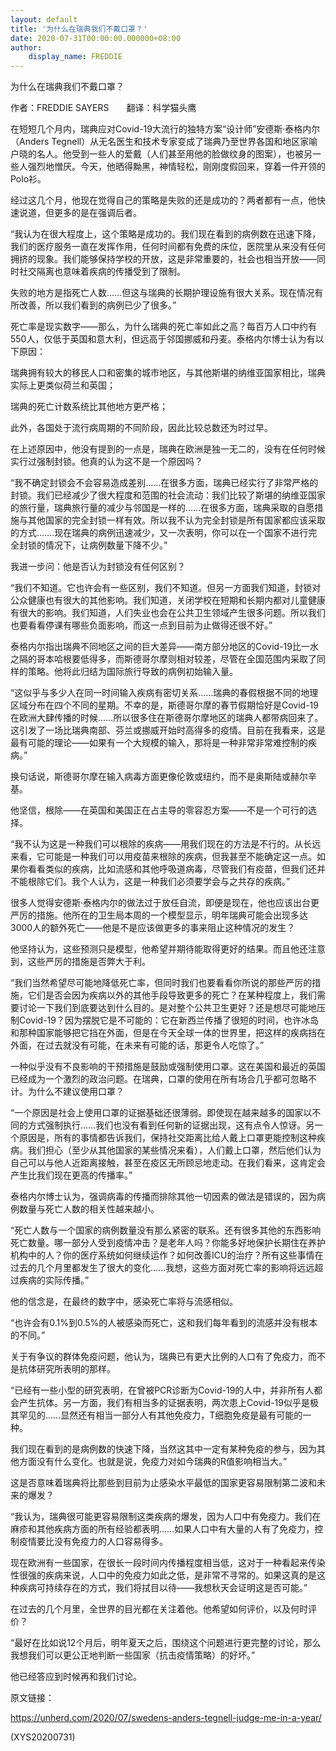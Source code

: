 ```yaml
---
layout: default
title: '为什么在瑞典我们不戴口罩？'
date: 2020-07-31T00:00:00.000000+08:00
author:
    display_name: FREDDIE
---
```


为什么在瑞典我们不戴口罩？

作者：FREDDIE SAYERS　　翻译：科学猫头鹰

在短短几个月内，瑞典应对Covid-19大流行的独特方案“设计师”安德斯·泰格内尔（Anders Tegnell）从无名医生和技术专家变成了瑞典乃至世界各国和地区家喻户晓的名人。他受到一些人的爱戴（人们甚至用他的脸做纹身的图案），也被另一些人强烈地憎厌。今天，他晒得黝黑，神情轻松，刚刚度假回来，穿着一件开领的Polo衫。

经过这几个月，他现在觉得自己的策略是失败的还是成功的？两者都有一点，他快速说道，但更多的是在强调后者。

“我认为在很大程度上，这个策略是成功的。我们现在看到的病例数在迅速下降，我们的医疗服务一直在发挥作用，任何时间都有免费的床位，医院里从来没有任何拥挤的现象。我们能够保持学校的开放，这是非常重要的，社会也相当开放——同时社交隔离也意味着疾病的传播受到了限制。

失败的地方是指死亡人数……但这与瑞典的长期护理设施有很大关系。现在情况有所改善，所以我们看到的病例已少了很多。”

死亡率是现实数字——那么，为什么瑞典的死亡率如此之高？每百万人口中约有550人，仅低于英国和意大利，但远高于邻国挪威和丹麦。泰格内尔博士认为有以下原因：

瑞典拥有较大的移民人口和密集的城市地区，与其他斯堪的纳维亚国家相比，瑞典实际上更类似荷兰和英国；

瑞典的死亡计数系统比其他地方更严格；

此外，各国处于流行病周期的不同阶段，因此比较总数还为时过早。

在上述原因中，他没有提到的一点是，瑞典在欧洲是独一无二的，没有在任何时候实行过强制封锁。他真的认为这不是一个原因吗？

“我不确定封锁会不会容易造成差别……在很多方面，瑞典已经实行了非常严格的封锁。我们已经减少了很大程度和范围的社会流动：我们比较了斯堪的纳维亚国家的旅行量，瑞典旅行量的减少与邻国是一样的……在很多方面，瑞典采取的自愿措施与其他国家的完全封锁一样有效。所以我不认为完全封锁是所有国家都应该采取的方式…….现在瑞典的病例迅速减少，又一次表明，你可以在一个国家不进行完全封锁的情况下，让病例数量下降不少。”

我进一步问：他是否认为封锁没有任何区别？

“我们不知道。它也许会有一些区别，我们不知道。但另一方面我们知道，封锁对公众健康也有很大的其他影响。我们知道，关闭学校在短期和长期内都对儿童健康有很大的影响。我们知道，人们失业也会在公共卫生领域产生很多问题。所以我们也要看看停课有哪些负面影响，而这一点到目前为止做得还很不好。”

泰格内尔指出瑞典不同地区之间的巨大差异——南方部分地区的Covid-19比一水之隔的哥本哈根要低得多，而斯德哥尔摩则相对较差，尽管在全国范围内采取了同样的策略。他将此归结为国际旅行导致的病例初始输入量。

“这似乎与多少人在同一时间输入疾病有密切关系……瑞典的春假根据不同的地理区域分布在四个不同的星期。不幸的是，斯德哥尔摩的春节假期恰好是Covid-19在欧洲大肆传播的时候……所以很多住在斯德哥尔摩地区的瑞典人都带病回来了。这引发了一场比瑞典南部、芬兰或挪威开始时高得多的疫情。目前在我看来，这是最有可能的理论——如果有一个大规模的输入，那将是一种非常非常难控制的疾病。”

换句话说，斯德哥尔摩在输入病毒方面更像伦敦或纽约，而不是奥斯陆或赫尔辛基。

他坚信，根除——在英国和美国正在占主导的零容忍方案——不是一个可行的选择。

“我不认为这是一种我们可以根除的疾病——用我们现在的方法是不行的。从长远来看，它可能是一种我们可以用疫苗来根除的疾病，但我甚至不能确定这一点。如果你看看类似的疾病，比如流感和其他呼吸道病毒，尽管我们有疫苗，但我们还并不能根除它们。我个人认为，这是一种我们必须要学会与之共存的疾病。”

很多人觉得安德斯·泰格内尔的做法过于放任自流，即便是现在，他也应该出台更严厉的措施。他所在的卫生局本周的一个模型显示，明年瑞典可能会出现多达3000人的额外死亡——他是不是应该做更多的事来阻止这种情况的发生？

他坚持认为，这些预测只是模型，他希望并期待能取得更好的结果。而且他还注意到，这些严厉的措施是否弊大于利。

“我们当然希望尽可能地降低死亡率，但同时我们也要看看你所说的那些严厉的措施，它们是否会因为疾病以外的其他手段导致更多的死亡？在某种程度上，我们需要讨论一下我们到底要达到什么目的。是对整个公共卫生更好？还是想尽可能地压制Covid-19？因为摆脱它是不可能的：它在新西兰传播了很短的时间，也许冰岛和那种国家能够把它挡在外面，但是在今天全球一体的世界里，把这样的疾病挡在外面，在过去就没有可能，在未来有可能的话，那更令人吃惊了。”

一种似乎没有不良影响的干预措施是鼓励或强制使用口罩。这在美国和最近的英国已经成为一个激烈的政治问题。在瑞典，口罩的使用在所有场合几乎都可忽略不计。为什么不建议使用口罩？

“一个原因是社会上使用口罩的证据基础还很薄弱。即使现在越来越多的国家以不同的方式强制执行……我们也没有看到任何新的证据出现，这有点令人惊讶。另一个原因是，所有的事情都告诉我们，保持社交距离比给人戴上口罩更能控制这种疾病。我们担心（至少从其他国家的某些情况来看），人们戴上口罩，然后他们认为自己可以与他人近距离接触，甚至在疫区无所顾忌地走动。在我们看来，这肯定会产生比我们现在更高的传播率。”

泰格内尔博士认为，强调病毒的传播而排除其他一切因素的做法是错误的，因为病例数量与死亡人数的相关性越来越小。

“死亡人数与一个国家的病例数量没有那么紧密的联系。还有很多其他的东西影响死亡数量。哪一部分人受到疫情冲击？是老年人吗？你能多好地保护长期住在养护机构中的人？你的医疗系统如何继续运作？如何改善ICU的治疗？所有这些事情在过去的几个月里都发生了很大的变化......我想，这些方面对死亡率的影响将远远超过疾病的实际传播。”

他的信念是，在最终的数字中，感染死亡率将与流感相似。

“也许会有0.1%到0.5%的人被感染而死亡，这和我们每年看到的流感并没有根本的不同。”

关于有争议的群体免疫问题，他认为，瑞典已有更大比例的人口有了免疫力，而不是抗体研究所表明的那样。

“已经有一些小型的研究表明，在曾被PCR诊断为Covid-19的人中，并非所有人都会产生抗体。另一方面，我们有相当多的证据表明，两次患上Covid-19似乎是极其罕见的……显然还有相当一部分人有其他免疫力，T细胞免疫是最有可能的一种。

我们现在看到的是病例数的快速下降，当然这其中一定有某种免疫的参与，因为其他方面没有什么变化。也就是说，免疫力对如今瑞典的R值影响相当大。”

这是否意味着瑞典将比那些到目前为止感染水平最低的国家更容易限制第二波和未来的爆发？

“我认为，瑞典很可能更容易限制这类疾病的爆发，因为人口中有免疫力。我们在麻疹和其他疾病方面的所有经验都表明……如果人口中有大量的人有了免疫力，控制疫情要比没有免疫力的人口容易得多。

现在欧洲有一些国家，在很长一段时间内传播程度相当低，这对于一种看起来传染性很强的疾病来说，人口中的免疫力如此之低，是非常不寻常的。如果这真的是这种疾病可持续存在的方式，我们将拭目以待——我想秋天会证明这是否可能。”

在过去的几个月里，全世界的目光都在关注着他。他希望如何评价，以及何时评价？

“最好在比如说12个月后，明年夏天之后，围绕这个问题进行更完整的讨论，那么我想我们可以更公正地判断一些国家（抗击疫情策略）的好坏。”

他已经答应到时候再和我们讨论。

原文链接：

https://unherd.com/2020/07/swedens-anders-tegnell-judge-me-in-a-year/

(XYS20200731)


